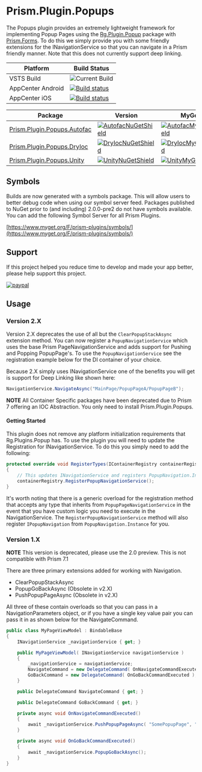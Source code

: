 # Prism.Plugin.Popups

The Popups plugin provides an extremely lightweight framework for implementing Popup Pages using the [Rg.Plugin.Popup][1] package with [Prism.Forms][2]. To do this we simply provide you with some friendly extensions for the INavigationService so that you can navigate in a Prism friendly manner. Note that this does not currently support deep linking.

| Platform | Build Status |
| -------- | ------ |
| VSTS Build | ![Current Build][buildStatus] |
| AppCenter Android | [![Build status](https://build.appcenter.ms/v0.1/apps/0c92b88f-fe1b-42cf-a714-240a0704d184/branches/master/badge)](https://appcenter.ms) |
| AppCenter iOS | [![Build status](https://build.appcenter.ms/v0.1/apps/0a60407d-a075-41cd-a211-31c92d07ec86/branches/master/badge)](https://appcenter.ms) |

| Package | Version | MyGet |
| ------- | ------- | ----- |
| [Prism.Plugin.Popups.Autofac][AutofacNuGet] | [![AutofacNuGetShield]][AutofacNuGet] | [![AutofacMyGetShield]][AutofacMyGet] |
| [Prism.Plugin.Popups.DryIoc][DryIocNuGet] | [![DryIocNuGetShield]][DryIocNuGet] | [![DryIocMyGetShield]][DryIocMyGet] |
| [Prism.Plugin.Popups.Unity][UnityNuGet] | [![UnityNuGetShield]][UnityNuGet] | [![UnityMyGetShield]][UnityMyGet] |

## Symbols

Builds are now generated with a symbols package. This will allow users to better debug code when using our symbol server feed. Packages published to NuGet prior to (and including) 2.0.0-pre2 do not have symbols available. You can add the following Symbol Server for all Prism Plugins.

[https://www.myget.org/F/prism-plugins/symbols/](https://www.myget.org/F/prism-plugins/symbols/)

## Support

If this project helped you reduce time to develop and made your app better, please help support this project.

[![paypal](https://www.paypalobjects.com/en_US/i/btn/btn_donateCC_LG.gif)](https://www.paypal.me/dansiegel)

## Usage

### Version 2.X

Version 2.X deprecates the use of all but the `ClearPopupStackAsync` extension method. You can now register a `PopupNavigationService` which uses the base Prism PageNavigationService and adds support for Pushing and Popping PopupPage's. To use the `PopupNavigationService` see the registration example below for the DI container of your choice.

Because 2.X simply uses INavigationService one of the benefits you will get is support for Deep Linking like shown here:

```cs
NavigationService.NavigateAsync("MainPage/PopupPageA/PopupPageB");
```

**NOTE** All Container Specific packages have been deprecated due to Prism 7 offering an IOC Abstraction. You only need to install Prism.Plugin.Popups.

#### Getting Started

This plugin does not remove any platform initialization requirements that Rg.Plugins.Popup has. To use the plugin you will need to update the Registration for INavigationService. To do this you simply need to add the following:

```cs
protected override void RegisterTypes(IContainerRegistry containerRegistry)
{
    // This updates INavigationService and registers PopupNavigation.Instance
    containerRegistry.RegisterPopupNavigationService();
}
```

It's worth noting that there is a generic overload for the registration method that accepts any type that inherits from `PopupPageNavigationService` in the event that you have custom logic you need to execute in the NavigationService. The `RegisterPopupNavigationService` method will also register `IPopupNavigation` from `PopupNavigation.Instance` for you.

### Version 1.X

**NOTE** This version is deprecated, please use the 2.0 preview. This is not compatible with Prism 7.1

There are three primary extensions added for working with Navigation.

* ClearPopupStackAsync
* PopupGoBackAsync (Obsolete in v2.X)
* PushPopupPageAsync (Obsolete in v2.X)

 All three of these contain overloads so that you can pass in a NavigationParameters object, or if you have a single key value pair you can pass it in as shown below for the NavigateCommand.

```cs
public class MyPageViewModel : BindableBase
{
    INavigationService _navigationService { get; }

    public MyPageViewModel( INavigationService navigationService )
    {
        _navigationService = navigationService;
        NavigateCommand = new DelegateCommand( OnNavigateCommandExecuted );
        GoBackCommand = new DelegateCommand( OnGoBackCommandExecuted );
    }

    public DelegateCommand NavigateCommand { get; }

    public DelegateCommand GoBackCommand { get; }

    private async void OnNavigateCommandExecuted()
    {
        await _navigationService.PushPopupPageAsync( "SomePopupPage", "message", "hello from MyPage" );
    }

    private async void OnGoBackCommandExecuted()
    {
        await _navigationService.PopupGoBackAsync();
    }
}
```

[1]: https://github.com/rotorgames/Rg.Plugins.Popup
[2]: https://github.com/PrismLibrary/Prism

[AutofacNuGet]: https://www.nuget.org/packages/Prism.Plugin.Popups.Autofac
[DryIocNuGet]: https://www.nuget.org/packages/Prism.Plugin.Popups.DryIoc
[NinjectNuGet]: https://www.nuget.org/packages/Prism.Plugin.Popups.Ninject
[UnityNuGet]: https://www.nuget.org/packages/Prism.Plugin.Popups.Unity

[AutofacNuGetShield]: https://img.shields.io/nuget/vpre/Prism.Plugin.Popups.Autofac.svg
[DryIocNuGetShield]: https://img.shields.io/nuget/vpre/Prism.Plugin.Popups.DryIoc.svg
[NinjectNuGetShield]: https://img.shields.io/nuget/vpre/Prism.Plugin.Popups.Ninject.svg
[UnityNuGetShield]: https://img.shields.io/nuget/vpre/Prism.Plugin.Popups.Unity.svg

[AutofacMyGet]: https://www.myget.org/feed/prism-plugins/package/nuget/Prism.Plugin.Popups.Autofac
[DryIocMyGet]: https://www.myget.org/feed/prism-plugins/package/nuget/Prism.Plugin.Popups.DryIoc
[NinjectMyGet]: https://www.myget.org/feed/prism-plugins/package/nuget/Prism.Plugin.Popups.Ninject
[UnityMyGet]: https://www.myget.org/feed/prism-plugins/package/nuget/Prism.Plugin.Popups.Unity

[AutofacMyGetShield]: https://img.shields.io/myget/prism-plugins/vpre/Prism.Plugin.Popups.Autofac.svg
[DryIocMyGetShield]: https://img.shields.io/myget/prism-plugins/vpre/Prism.Plugin.Popups.DryIoc.svg
[NinjectMyGetShield]: https://img.shields.io/myget/prism-plugins/vpre/Prism.Plugin.Popups.Ninject.svg
[UnityMyGetShield]: https://img.shields.io/myget/prism-plugins/vpre/Prism.Plugin.Popups.Unity.svg

[buildStatus]: https://avantipoint.visualstudio.com/_apis/public/build/definitions/9ae3c52d-a8d5-4184-b4fe-94f6625d7f93/27/badge

